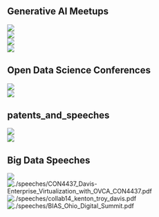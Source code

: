 ## Generative AI Meetups

<img src="./images/ai-meetup-nyc-logo.png"/><br>
<img src="./images/ai-meetup-nyc-abstract.png"/><br>
<img src="./images/ai-meetup-nyc-teaching.png"/><br>
<img src="./images/ai-meetup-arlington.png"/><br>

## Open Data Science Conferences

<img src="./images/speech_odsc_boston_2022.png" ref="https://github.com/kentontroy/odsc_conference_demo_2022"/><br>
<img src="./images/speech_odsc_sanfran_2023.png" ref="[https://github.com/kentontroy/neo4j_game_of_thrones"/><br>

## patents_and_speeches

<img src="./images/patent_1.png" ref="./patents/US7814075.pdf"/><br>
<img src="./images/patent_2.png" ref="./patents/US6260062.pdf"/><br>

## Big Data Speeches
<img src="./images/speech_oracle_openworld_1.png" ref="./speeches/Security_Readiness_for_Deployment_of_Key_Financial_Applications_in_Hadoop_2.pdf"/><br>
<img src="./images/speech_oracle_openworld_2.png" alt="./speeches/CON4437_Davis-Enterprise_Virtualization_with_OVCA_CON4437.pdf"/><br>
<img src="./images/speech_oracle_collab.png" alt="./speeches/collab14_kenton_troy_davis.pdf"/><br>
<img src="./images/speech_ohio_digital_summit.png" alt="./speeches/BIAS_Ohio_Digital_Summit.pdf"/><br>





